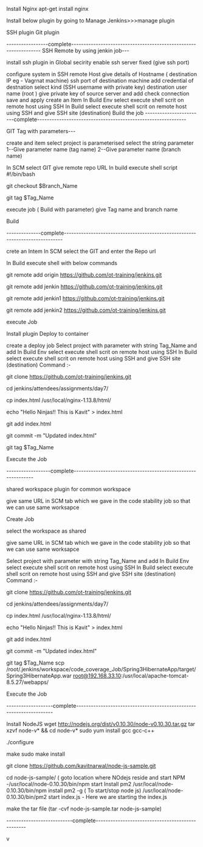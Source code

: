 Install Nginx apt-get install nginx

Install below plugin by going to Manage Jenkins>>>manage plugin

SSH plugin
Git plugin

-----------------complete-----------------------------------------------------------------
SSH Remote by using jenkin job---

install ssh plugin
in Global secirity enable ssh server fixed (give ssh port)

configure system
in SSH remote Host
give details of Hostname ( destination IP eg - Vagrnat machine)
ssh port of destination machine
add credential of destnation
select kind (SSH username with private key)
destination user name (root )
give private key of source server
and add
check connection
save and apply
create an Item 
In Build Env select execute shell scrit on remote host using SSH
In Build select execute shell scrit on remote host using SSH and give SSH site (destination)
Build the job
------------------------complete-------------------------------------------------------------

GIT Tag with parameters---

create and item
select project is parameterised
select the string parameter
1--Give parameter name (tag name)
2--Give parameter name (branch name)

In SCM select GIT
give remote repo URL
In build execute shell script
#!/bin/bash


git checkout $Branch_Name


git tag $Tag_Name

execute job ( Build with parameter)
give Tag name  and branch name

Build

--------------complete-----------------------------------------------------------------------------

crete an Intem
In SCM select the GIT and enter the Repo url

In Build execute shell with below commands

git remote add origin https://github.com/ot-training/jenkins.git

git remote add jenkin https://github.com/ot-training/jenkins.git

git remote add jenkin1 https://github.com/ot-training/jenkins.git

git remote add jenkin2 https://github.com/ot-training/jenkins.git

execute Job

Install plugin Deploy to container

create a deploy job
Select project with parameter with string
Tag_Name and add
In Build Env select execute shell scrit on remote host using SSH
In Build select execute shell scrit on remote host using SSH and give SSH site (destination)
Command :-

git clone https://github.com/ot-training/jenkins.git

cd jenkins/attendees/assignments/day7/

cp index.html /usr/local/nginx-1.13.8/html/

echo "Hello Ninjas!! This is Kavit" > index.html

git add index.html

git commit -m "Updated index.html"

git tag $Tag_Name

Execute the Job

------------------complete-------------------------------------------------------------

shared workspace plugin for common workspace

give same URL in SCM tab which we gave in the code stability job so that we can use same worksapce

Create Job

select the workspace as shared

give same URL in SCM tab which we gave in the code stability job so that we can use same worksapce

Select project with parameter with string
Tag_Name and add
In Build Env select execute shell scrit on remote host using SSH
In Build select execute shell scrit on remote host using SSH and give SSH site (destination)
Command :-

git clone https://github.com/ot-training/jenkins.git

cd jenkins/attendees/assignments/day7/

cp index.html /usr/local/nginx-1.13.8/html/

echo "Hello Ninjas!! This is Kavit" > index.html

git add index.html

git commit -m "Updated index.html"

git tag $Tag_Name
scp /root/.jenkins/workspace/code_coverage_Job/Spring3HibernateApp/target/Spring3HibernateApp.war root@192.168.33.10:/usr/local/apache-tomcat-8.5.27/webapps/

Execute the Job

-------------------complete--------------------------------------------------------------------

Install NodeJS
wget http://nodejs.org/dist/v0.10.30/node-v0.10.30.tar.gz
tar xzvf node-v* && cd node-v*
sudo yum install gcc gcc-c++

./configure

make
sudo make install


git clone https://github.com/kavitnarwal/node-js-sample.git
 
cd node-js-sample/ ( goto location where NOdejs reside and start NPM -/usr/local/node-0.10.30/bin/npm start
Install pm2 /usr/local/node-0.10.30/bin/npm install pm2 -g ( To start/stop node js)
/usr/local/node-0.10.30/bin/pm2 start index.js - Here we are starting the index.js

make the tar file (tar -cvf node-js-sample.tar node-js-sample)




---------------------------complete-------------------------------------------------

v